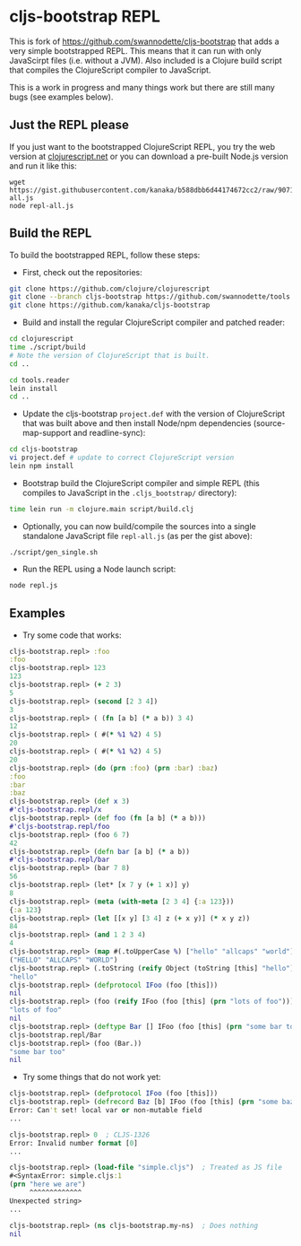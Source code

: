 # cljs-bootstrap REPL

This is fork of https://github.com/swannodette/cljs-bootstrap that
adds a very simple bootstrapped REPL. This means that it can run with
only JavaScirpt files (i.e. without a JVM). Also included is a Clojure
build script that compiles the ClojureScript compiler to JavaScript.

This is a work in progress and many things work but there are still
many bugs (see examples below).

## Just the REPL please ##

If you just want to the bootstrapped ClojureScript REPL, you try the
web version at [clojurescript.net](http://clojurescript.net) or you
can download a pre-built Node.js version and run it like this:

```
wget https://gist.githubusercontent.com/kanaka/b588dbb6d44174672cc2/raw/90718328795e21b18b6828f91fd69b7a3da9f05b/repl-all.js
node repl-all.js
```

## Build the REPL ##

To build the bootstrapped REPL, follow these steps:

* First, check out the repositories:

```bash
git clone https://github.com/clojure/clojurescript
git clone --branch cljs-bootstrap https://github.com/swannodette/tools.reader
git clone https://github.com/kanaka/cljs-bootstrap
```

* Build and install the regular ClojureScript compiler and patched
  reader:

```bash
cd clojurescript
time ./script/build
# Note the version of ClojureScript that is built.
cd ..

cd tools.reader
lein install
cd ..
```

* Update the cljs-bootstrap `project.def` with the version of
  ClojureScript that was built above and then install Node/npm
  dependencies (source-map-support and readline-sync):

```bash
cd cljs-bootstrap
vi project.def # update to correct ClojureScript version
lein npm install
```

* Bootstrap build the ClojureScript compiler and simple REPL (this
  compiles to JavaScript in the `.cljs_bootstrap/` directory):

```bash
time lein run -m clojure.main script/build.clj
```

* Optionally, you can now build/compile the sources into a single
  standalone JavaScript file `repl-all.js` (as per the gist above):

```
./script/gen_single.sh
```

* Run the REPL using a Node launch script:

```bash
node repl.js
```

## Examples ##


* Try some code that works:

```clojure
cljs-bootstrap.repl> :foo
:foo
cljs-bootstrap.repl> 123
123
cljs-bootstrap.repl> (+ 2 3)
5
cljs-bootstrap.repl> (second [2 3 4])
3
cljs-bootstrap.repl> ( (fn [a b] (* a b)) 3 4)
12
cljs-bootstrap.repl> ( #(* %1 %2) 4 5)
20
cljs-bootstrap.repl> ( #(* %1 %2) 4 5)
20
cljs-bootstrap.repl> (do (prn :foo) (prn :bar) :baz)
:foo
:bar
:baz
cljs-bootstrap.repl> (def x 3)
#'cljs-bootstrap.repl/x
cljs-bootstrap.repl> (def foo (fn [a b] (* a b)))
#'cljs-bootstrap.repl/foo
cljs-bootstrap.repl> (foo 6 7)
42
cljs-bootstrap.repl> (defn bar [a b] (* a b))
#'cljs-bootstrap.repl/bar
cljs-bootstrap.repl> (bar 7 8)
56
cljs-bootstrap.repl> (let* [x 7 y (+ 1 x)] y)
8
cljs-bootstrap.repl> (meta (with-meta [2 3 4] {:a 123}))
{:a 123}
cljs-bootstrap.repl> (let [[x y] [3 4] z (+ x y)] (* x y z))
84
cljs-bootstrap.repl> (and 1 2 3 4)
4
cljs-bootstrap.repl> (map #(.toUpperCase %) ["hello" "allcaps" "world"])
("HELLO" "ALLCAPS" "WORLD")
cljs-bootstrap.repl> (.toString (reify Object (toString [this] "hello")))
"hello"
cljs-bootstrap.repl> (defprotocol IFoo (foo [this]))
nil
cljs-bootstrap.repl> (foo (reify IFoo (foo [this] (prn "lots of foo"))))
"lots of foo"
nil
cljs-bootstrap.repl> (deftype Bar [] IFoo (foo [this] (prn "some bar too")))
cljs-bootstrap.repl/Bar
cljs-bootstrap.repl> (foo (Bar.))
"some bar too"
nil

```

* Try some things that do not work yet:

```clojure
cljs-bootstrap.repl> (defprotocol IFoo (foo [this]))
cljs-bootstrap.repl> (defrecord Baz [b] IFoo (foo [this] (prn "some baz:" b)))  ; CLJS-1321 & CLJS-1325
Error: Can't set! local var or non-mutable field
...

cljs-bootstrap.repl> 0  ; CLJS-1326
Error: Invalid number format [0]
...

cljs-bootstrap.repl> (load-file "simple.cljs")  ; Treated as JS file
#<SyntaxError: simple.cljs:1
(prn "here we are")
     ^^^^^^^^^^^^^
Unexpected string>
...

cljs-bootstrap.repl> (ns cljs-bootstrap.my-ns)  ; Does nothing
nil

```
